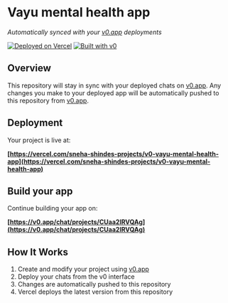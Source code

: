 # Vayu mental health app

*Automatically synced with your [v0.app](https://v0.app) deployments*

[![Deployed on Vercel](https://img.shields.io/badge/Deployed%20on-Vercel-black?style=for-the-badge&logo=vercel)](https://vercel.com/sneha-shindes-projects/v0-vayu-mental-health-app)
[![Built with v0](https://img.shields.io/badge/Built%20with-v0.app-black?style=for-the-badge)](https://v0.app/chat/projects/CUaa2lRVQAg)

## Overview

This repository will stay in sync with your deployed chats on [v0.app](https://v0.app).
Any changes you make to your deployed app will be automatically pushed to this repository from [v0.app](https://v0.app).

## Deployment

Your project is live at:

**[https://vercel.com/sneha-shindes-projects/v0-vayu-mental-health-app](https://vercel.com/sneha-shindes-projects/v0-vayu-mental-health-app)**

## Build your app

Continue building your app on:

**[https://v0.app/chat/projects/CUaa2lRVQAg](https://v0.app/chat/projects/CUaa2lRVQAg)**

## How It Works

1. Create and modify your project using [v0.app](https://v0.app)
2. Deploy your chats from the v0 interface
3. Changes are automatically pushed to this repository
4. Vercel deploys the latest version from this repository